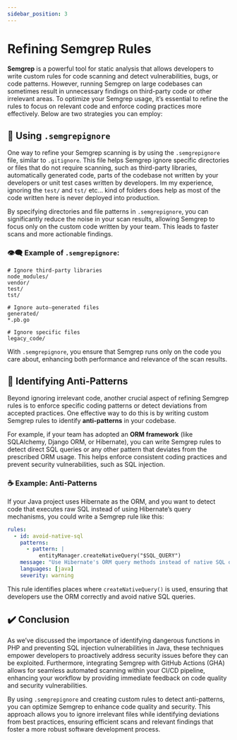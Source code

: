 ```yaml
---
sidebar_position: 3
---
```


# Refining Semgrep Rules

**Semgrep** is a powerful tool for static analysis that allows developers to write custom rules for code scanning and detect vulnerabilities, bugs, or code patterns. However, running Semgrep on large codebases can sometimes result in unnecessary findings on third-party code or other irrelevant areas. To optimize your Semgrep usage, it’s essential to refine the rules to focus on relevant code and enforce coding practices more effectively. Below are two strategies you can employ:

## 🎯 Using `.semgrepignore`

One way to refine your Semgrep scanning is by using the `.semgrepignore` file, similar to `.gitignore`. This file helps Semgrep ignore specific directories or files that do not require scanning, such as third-party libraries, automatically generated code, parts of the codebase not written by your developers or unit test cases written by developers. Im my experience, ignoring the `test/` and `tst/` etc... kind of folders does help as most of the code written here is never deployed into production.

By specifying directories and file patterns in `.semgrepignore`, you can significantly reduce the noise in your scan results, allowing Semgrep to focus only on the custom code written by your team. This leads to faster scans and more actionable findings.

### 👁️‍🗨️ Example of `.semgrepignore`:
```
# Ignore third-party libraries
node_modules/
vendor/
test/
tst/

# Ignore auto-generated files
generated/
*.pb.go

# Ignore specific files
legacy_code/
```

With `.semgrepignore`, you ensure that Semgrep runs only on the code you care about, enhancing both performance and relevance of the scan results.

## 🚫 Identifying Anti-Patterns

Beyond ignoring irrelevant code, another crucial aspect of refining Semgrep rules is to enforce specific coding patterns or detect deviations from accepted practices. One effective way to do this is by writing custom Semgrep rules to identify **anti-patterns** in your codebase.

For example, if your team has adopted an **ORM framework** (like SQLAlchemy, Django ORM, or Hibernate), you can write Semgrep rules to detect direct SQL queries or any other pattern that deviates from the prescribed ORM usage. This helps enforce consistent coding practices and prevent security vulnerabilities, such as SQL injection.

### ☕ Example: Anti-Patterns

If your Java project uses Hibernate as the ORM, and you want to detect code that executes raw SQL instead of using Hibernate’s query mechanisms, you could write a Semgrep rule like this:

```yaml
rules:
  - id: avoid-native-sql
    patterns:
      - pattern: |
          entityManager.createNativeQuery("$SQL_QUERY")
    message: "Use Hibernate's ORM query methods instead of native SQL queries."
    languages: [java]
    severity: warning
```

This rule identifies places where `createNativeQuery()` is used, ensuring that developers use the ORM correctly and avoid native SQL queries.

## ✔️ Conclusion

As we’ve discussed the importance of identifying dangerous functions in PHP and preventing SQL injection vulnerabilities in Java, these techniques empower developers to proactively address security issues before they can be exploited. Furthermore, integrating Semgrep with GitHub Actions (GHA) allows for seamless automated scanning within your CI/CD pipeline, enhancing your workflow by providing immediate feedback on code quality and security vulnerabilities.

By using `.semgrepignore` and creating custom rules to detect anti-patterns, you can optimize Semgrep to enhance code quality and security. This approach allows you to ignore irrelevant files while identifying deviations from best practices, ensuring efficient scans and relevant findings that foster a more robust software development process.

